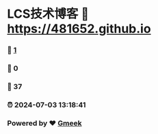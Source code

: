 # LCS技术博客 :link: https://481652.github.io 
### :page_facing_up: [1](https://481652.github.io/tag.html) 
### :speech_balloon: 0 
### :hibiscus: 37 
### :alarm_clock: 2024-07-03 13:18:41 
### Powered by :heart: [Gmeek](https://github.com/Meekdai/Gmeek)
